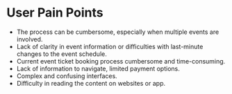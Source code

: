# User Pain Points

- The process can be cumbersome, especially when multiple events are involved.
- Lack of clarity in event information or difficulties with last-minute changes to the event schedule.
- Current event ticket booking process cumbersome and time-consuming.
- Lack of information to navigate, limited payment options.
- Complex and confusing interfaces.
- Difficulty in reading the content on websites or app.